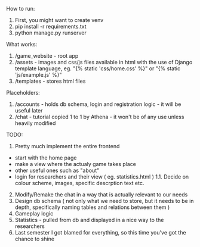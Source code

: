 How to run:
1. First, you might want to create venv
2. pip install -r requirements.txt
3. python manage.py runserver

What works:
1. /game_website - root app
2. /assets - images and css/js files available in html with the use of Django template language, eg. "{% static 'css/home.css' %}" or "{% static 'js/example.js' %}"
3. /templates - stores html files

Placeholders:
1. /accounts - holds db schema, login and registration logic - it will be useful later
2. /chat - tutorial copied 1 to 1 by Athena - it won't be of any use unless heavily modified


TODO:
1. Pretty much implement the entire frontend
  - start with the home page
  - make a view where the actualy game takes place
  - other useful ones such as "about"
  - login for researchers and their view ( eg. statistics.html )
  1.1. Decide on colour scheme, images, specific descrption text etc.
2. Modify/Remake the chat in a way that is actually relevant to our needs
3. Design db schema ( not only what we need to store, but it needs to be in depth, specifically naming tables and relations between them )
4. Gameplay logic
5. Statistics - pulled from db and displayed in a nice way to the researchers
6. Last semester I got blamed for everything, so this time you've got the chance to shine
